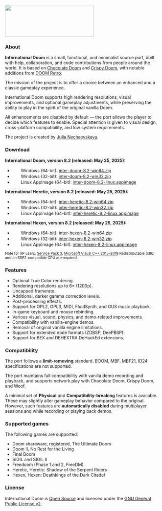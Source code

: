 <img src="https://jnechaevsky.github.io/inter-doom/files/id-logo.png" width="290" height="104" />

### About
**International Doom** is a small, functional, and minimalist source port, built with help, collaboration, and code contributions from people around the world. It is based on [Chocolate Doom](https://github.com/chocolate-doom/chocolate-doom) and [Crispy Doom](http://github.com/fabiangreffrath/crispy-doom), with notable additions from [DOOM Retro](https://github.com/bradharding/doomretro).

The mission of the project is to offer a choice between an enhanced and a classic gameplay experience.

International Doom supports high rendering resolutions, visual improvements, and optional gameplay adjustments, while preserving the ability to play in the spirit of the original vanilla Doom.

All enhancements are disabled by default — the port allows the player to decide which features to enable.
Special attention is given to visual design, cross-platform compatibility, and low system requirements.

The project is created by [Julia Nechaevskaya](mailto:julia.nechaevskaya@live.com).

### Download

**International Doom, version 8.2 (released: May 25, 2025):**
* &nbsp;<img src="https://jnechaevsky.github.io/assets/img/icon_win64.png" width="16" height="16" />&nbsp;&nbsp;Windows (64-bit): [inter-doom-8.2-win64.zip](https://github.com/JNechaevsky/international-doom/releases/download/8.2/inter-doom-8.2-win64.zip)
* &nbsp;<img src="https://jnechaevsky.github.io/assets/img/icon_win32.png" width="16" height="16" />&nbsp;&nbsp;Windows (32-bit): [inter-doom-8.2-win32.zip](https://github.com/JNechaevsky/international-doom/releases/download/8.2/inter-doom-8.2-win32.zip)
* &nbsp;<img src="https://jnechaevsky.github.io/assets/img/icon_linux64.png" width="16" height="16" />&nbsp;&nbsp;Linux AppImage (64-bit): [inter-doom-8.2-linux.appimage](https://github.com/JNechaevsky/international-doom/releases/download/8.2/inter-doom-8.2-linux.appimage)

**International Heretic, version 8.2 (released: May 25, 2025):**
* &nbsp;<img src="https://jnechaevsky.github.io/assets/img/icon_win64.png" width="16" height="16" />&nbsp;&nbsp;Windows (64-bit): [inter-heretic-8.2-win64.zip](https://github.com/JNechaevsky/international-doom/releases/download/8.2/inter-heretic-8.2-win64.zip)
* &nbsp;<img src="https://jnechaevsky.github.io/assets/img/icon_win32.png" width="16" height="16" />&nbsp;&nbsp;Windows (32-bit): [inter-heretic-8.2-win32.zip](https://github.com/JNechaevsky/international-doom/releases/download/8.2/inter-heretic-8.2-win32.zip)
* &nbsp;<img src="https://jnechaevsky.github.io/assets/img/icon_linux64.png" width="16" height="16" />&nbsp;&nbsp;Linux AppImage (64-bit): [inter-heretic-8.2-linux.appimage](https://github.com/JNechaevsky/international-doom/releases/download/8.2/inter-heretic-8.2-linux.appimage)

**International Hexen, version 8.2 (released: May 25, 2025):**
* &nbsp;<img src="https://jnechaevsky.github.io/assets/img/icon_win64.png" width="16" height="16" />&nbsp;&nbsp;Windows (64-bit): [inter-hexen-8.2-win64.zip](https://github.com/JNechaevsky/international-doom/releases/download/8.2/inter-hexen-8.2-win64.zip)
* &nbsp;<img src="https://jnechaevsky.github.io/assets/img/icon_win32.png" width="16" height="16" />&nbsp;&nbsp;Windows (32-bit): [inter-hexen-8.2-win32.zip](https://github.com/JNechaevsky/international-doom/releases/download/8.2/inter-hexen-8.2-win32.zip)
* &nbsp;<img src="https://jnechaevsky.github.io/assets/img/icon_linux64.png" width="16" height="16" />&nbsp;&nbsp;Linux AppImage (64-bit): [inter-hexen-8.2-linux.appimage](https://github.com/JNechaevsky/international-doom/releases/download/8.2/inter-hexen-8.2-linux.appimage)

<sub>Note for XP users: [Service Pack 3](https://www.catalog.update.microsoft.com/Search.aspx?q=XP%20service%20pack%203), [Microsoft Visual C++ 2015–2019](https://download.visualstudio.microsoft.com/download/pr/566435ac-4e1c-434b-b93f-aecc71e8cffc/0D59EC7FDBF05DE813736BF875CEA5C894FFF4769F60E32E87BD48406BBF0A3A/VC_redist.x86.exe) Redistributable (x86) and an SSE2-compatible CPU are required.</sub>

### Features

* Optional True Color rendering.
* Rendering resolutions up to 6× (1200p).
* Uncapped framerate.
* Additional, darker gamma correction levels.
* Post-processing effects.
* Support for OPL2, OPL3, MIDI, FluidSynth, and GUS music playback.
* In-game keyboard and mouse rebinding.
* Various visual, sound, physics, and demo-related improvements.
* Compatibility with vanilla-engine demos.
* Removal of original vanilla engine limitations.
* Support for extended node formats (ZDBSP, DeePBSP).
* Support for BEX and DEHEXTRA DeHackEd extensions.

### Compatibility

The port follows a **limit-removing** standard. BOOM, MBF, MBF21, ID24 specifications are not supported.

The port maintains full compatibility with vanilla demo recording and playback, and supports network play with Chocolate Doom, Crispy Doom, and Woof.

A minimal set of **Physical** and **Compatibility-breaking** features is available. These may slightly alter gameplay behavior compared to the original. However, such features are **automatically disabled** during multiplayer sessions and while recording or playing back demos.

### Supported games

The following games are supported:

* Doom shareware, registered, The Ultimate Doom
* Doom II, No Rest for the Living
* Final Doom
* SIGIL and SIGIL II
* Freedoom (Phase 1 and 2, FreeDM)
* Heretic, Heretic: Shadow of the Serpent Riders
* Hexen, Hexen: Deathkings of the Dark Citadel

### License

International Doom is [Open Source](https://opensource.org/osd) and licensed under the [GNU General Public License v2](https://www.gnu.org/licenses/gpl-2.0.html).
